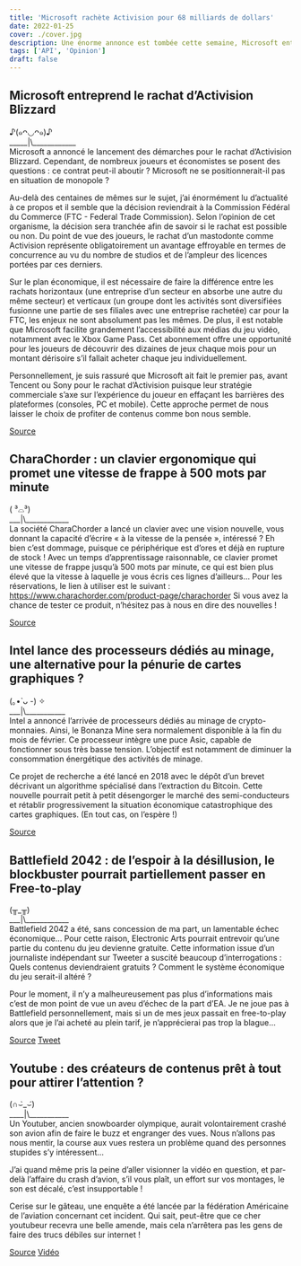 ```yaml
---
title: 'Microsoft rachète Activision pour 68 milliards de dollars'
date: 2022-01-25
cover: ./cover.jpg
description: Une énorme annonce est tombée cette semaine, Microsoft entreprend de racheter Activision Blizzard ! On en parle ainsi que d’autres actualités de la semaine.
tags: ['API', 'Opinion']
draft: false
---
```


## Microsoft entreprend le rachat d’Activision Blizzard
♪(๑ᴖ◡ᴖ๑)♪     
\_\_\_\_\_|\\\_\_\_\_\_\_\_\_\_\_\_\_       
Microsoft a annoncé le lancement des démarches pour le rachat d’Activision Blizzard. Cependant, de nombreux joueurs et économistes se posent des questions : ce contrat peut-il aboutir ? Microsoft ne se positionnerait-il pas en situation de monopole ?

Au-delà des centaines de mêmes sur le sujet, j’ai énormément lu d’actualité à ce propos et il semble que la décision reviendrait à la Commission Fédéral du Commerce (FTC - Federal Trade Commission). Selon l’opinion de cet organisme, la décision sera tranchée afin de savoir si le rachat est possible ou non.
Du point de vue des joueurs, le rachat d’un mastodonte comme Activision représente obligatoirement un avantage effroyable en termes de concurrence au vu du nombre de studios et de l’ampleur des licences portées par ces derniers.

Sur le plan économique, il est nécessaire de faire la différence entre les rachats horizontaux (une entreprise d’un secteur en absorbe une autre du même secteur) et verticaux (un groupe dont les activités sont diversifiées fusionne une partie de ses filiales avec une entreprise rachetée) car pour la FTC, les enjeux ne sont absolument pas les mêmes.
De plus, il est notable que Microsoft facilite grandement l’accessibilité aux médias du jeu vidéo, notamment avec le Xbox Game Pass. Cet abonnement offre une opportunité pour les joueurs de découvrir des dizaines de jeux chaque mois pour un montant dérisoire s’il fallait acheter chaque jeu individuellement.

Personnellement, je suis rassuré que Microsoft ait fait le premier pas, avant Tencent ou Sony pour le rachat d’Activision puisque leur stratégie commerciale s’axe sur l’expérience du joueur en effaçant les barrières des plateformes (consoles, PC et mobile). Cette approche permet de nous laisser le choix de profiter de contenus comme bon nous semble.

[Source](https://www.pcgamer.com/uk/will-microsofts-acquisition-of-activision-blizzard-go-through-games-lawyer-thinks-its-likely/)

## CharaChorder : un clavier ergonomique qui promet une vitesse de frappe à 500 mots par minute
( ³⌓³)      
\_\_\_|\\\_\_\_\_\_\_\_\_\_\_\_\_       
La société CharaChorder a lancé un clavier avec une vision nouvelle, vous donnant la capacité d’écrire « à la vitesse de la pensée », intéressé ? Eh bien c’est dommage, puisque ce périphérique est d’ores et déjà en rupture de stock !
Avec un temps d’apprentissage raisonnable, ce clavier promet une vitesse de frappe jusqu’à 500 mots par minute, ce qui est bien plus élevé que la vitesse à laquelle je vous écris ces lignes d’ailleurs…
Pour les réservations, le lien à utiliser est le suivant : https://www.charachorder.com/product-page/charachorder
Si vous avez la chance de tester ce produit, n’hésitez pas à nous en dire des nouvelles !

[Source](https://www.journaldugeek.com/2022/01/22/charachorder-un-clavier-nouveau-genre-pour-taper-a-la-vitesse-de-la-pensee/#comments)

## Intel lance des processeurs dédiés au minage, une alternative pour la pénurie de cartes graphiques ?
(｡•̀ ᴗ -) ✧     
\_\_\_|\\\_\_\_\_\_\_\_\_\_\_\_     
Intel a annoncé l’arrivée de processeurs dédiés au minage de crypto-monnaies. Ainsi, le Bonanza Mine sera normalement disponible à la fin du mois de février. Ce processeur intègre une puce Asic, capable de fonctionner sous très basse tension. L’objectif est notamment de diminuer la consommation énergétique des activités de minage.

Ce projet de recherche a été lancé en 2018 avec le dépôt d’un brevet décrivant un algorithme spécialisé dans l’extraction du Bitcoin. Cette nouvelle pourrait petit à petit désengorger le marché des semi-conducteurs et rétablir progressivement la situation économique catastrophique des cartes graphiques. (En tout cas, on l’espère !)

[Source](https://www.futura-sciences.com/tech/actualites/cryptomonnaies-intel-va-lancer-processeur-specialise-crypto-minage-96255/)

## Battlefield 2042 : de l’espoir à la désillusion, le blockbuster pourrait partiellement passer en Free-to-play
(╥_╥)       
\_\_\_|\\\_\_\_\_\_\_\_\_\_\_\_\_       
Battlefield 2042 a été, sans concession de ma part, un lamentable échec économique… Pour cette raison, Electronic Arts pourrait entrevoir qu’une partie du contenu du jeu devienne gratuite. Cette information issue d’un journaliste indépendant sur Tweeter a suscité beaucoup d’interrogations : Quels contenus deviendraient gratuits ? Comment le système économique du jeu serait-il altéré ?

Pour le moment, il n’y a malheureusement pas plus d’informations mais c’est de mon point de vue un aveu d’échec de la part d’EA. Je ne joue pas à Battlefield personnellement, mais si un de mes jeux passait en free-to-play alors que je l’ai acheté au plein tarif, je n’apprécierai pas trop la blague…

[Source](https://www.xboxygen.com/News/39478-Battlefield-2042-pourrait-devenir-free-to-play-apres-son-lancement-catastrophique)     [Tweet](https://twitter.com/_Tom_Henderson_/status/1484261137818525714)

## Youtube : des créateurs de contenus prêt à tout pour attirer l’attention ?
(∩⌣̀_⌣́)      
\_\_\_\_|\\\_\_\_\_\_\_\_\_\_\_\_       
Un Youtuber, ancien snowboarder olympique, aurait volontairement crashé son avion afin de faire le buzz et engranger des vues. Nous n’allons pas nous mentir, la course aux vues restera un problème quand des personnes stupides s’y intéressent…

J’ai quand même pris la peine d’aller visionner la vidéo en question, et par-delà l’affaire du crash d’avion, s’il vous plaît, un effort sur vos montages, le son est décalé, c’est insupportable !
 
Cerise sur le gâteau, une enquête a été lancée par la fédération Américaine de l’aviation concernant cet incident. Qui sait, peut-être que ce cher youtubeur recevra une belle amende, mais cela n’arrêtera pas les gens de faire des trucs débiles sur internet !

[Source](https://www.papergeek.fr/un-youtubeur-americain-est-accuse-davoir-crashe-son-avion-pour-faire-des-vues-2461501)    [Vidéo](https://www.youtube.com/watch?v=vbYszLNZxhM&t=342s)